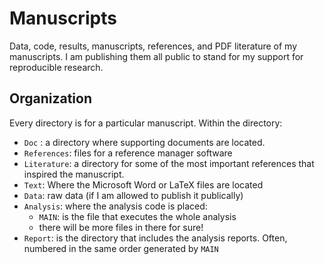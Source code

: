 Manuscripts
===========

Data, code, results, manuscripts, references, and PDF literature of my manuscripts. I am publishing them all public to stand for my support for reproducible research. 

Organization
------------

Every directory is for a particular manuscript. Within the directory:

- `Doc` : a directory where supporting documents are located. 
- `References`: files for a reference manager software
- `Literature`: a directory for some of the most important references that inspired the manuscript. 
- `Text`: Where the Microsoft Word or LaTeX files are located
- `Data`: raw data (if I am allowed to publish it publically)
- `Analysis`: where the analysis code is placed:
  + `MAIN`: is the file that executes the whole analysis
  + there will be more files in there for sure!
- `Report`: is the directory that includes the analysis reports. Often, numbered in the same order generated by `MAIN`


